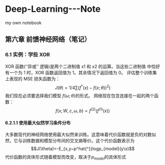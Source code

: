 # Deep-Learning---Note
my own notebook

## 第六章 前馈神经网络（笔记）
### 6.1 实例：学些 XOR
XOR 函数(‘‘异或’’ 逻辑)是两个二进制值 x1 和 x2 的运算。当这些二进制值 中恰好有一个为 1 时，XOR 函数返回值为 1。其余情况下返回值为 0。
评估整个训练集上表现的 MSE 损失函数为：$$J(\theta)=1/4\sum(f^{*}(x)-f(x;\theta))^{2})$$
我们现在必须要选择我们模型 $f(\omega ; \theta)$的形式。
网络现在包含连接在一起的两个函数：$$f(x;W,c,\omega,b)=f^{(2)}(f^{(1)}(x))$$

#### 6.2.1.1 使用最大似然学习条件分布
大多数现代的神经网络使用最大似然来训练。这意味着代价函数就是负的对数似然，它与训练数据和模型分布间的交叉熵等价。这个代价函数表示为$$J(\theta)=-E_{x,y~p^hat{^}}logp_{model}(y\x)$$
代价函数的具体形式随着模型而改变，取决于$p_{model}$的具体形式
